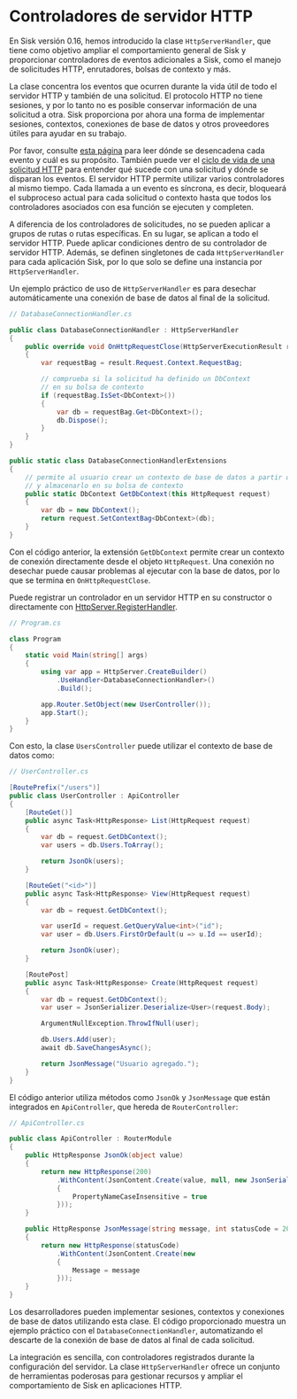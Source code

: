 # Controladores de servidor HTTP

En Sisk versión 0.16, hemos introducido la clase `HttpServerHandler`, que tiene como objetivo ampliar el comportamiento general de Sisk y proporcionar controladores de eventos adicionales a Sisk, como el manejo de solicitudes HTTP, enrutadores, bolsas de contexto y más.

La clase concentra los eventos que ocurren durante la vida útil de todo el servidor HTTP y también de una solicitud. El protocolo HTTP no tiene sesiones, y por lo tanto no es posible conservar información de una solicitud a otra. Sisk proporciona por ahora una forma de implementar sesiones, contextos, conexiones de base de datos y otros proveedores útiles para ayudar en su trabajo.

Por favor, consulte [esta página](/api/Sisk.Core.Http.Handlers.HttpServerHandler) para leer dónde se desencadena cada evento y cuál es su propósito. También puede ver el [ciclo de vida de una solicitud HTTP](/v1/advanced/request-lifecycle) para entender qué sucede con una solicitud y dónde se disparan los eventos. El servidor HTTP permite utilizar varios controladores al mismo tiempo. Cada llamada a un evento es síncrona, es decir, bloqueará el subproceso actual para cada solicitud o contexto hasta que todos los controladores asociados con esa función se ejecuten y completen.

A diferencia de los controladores de solicitudes, no se pueden aplicar a grupos de rutas o rutas específicas. En su lugar, se aplican a todo el servidor HTTP. Puede aplicar condiciones dentro de su controlador de servidor HTTP. Además, se definen singletones de cada `HttpServerHandler` para cada aplicación Sisk, por lo que solo se define una instancia por `HttpServerHandler`.

Un ejemplo práctico de uso de `HttpServerHandler` es para desechar automáticamente una conexión de base de datos al final de la solicitud.

```cs
// DatabaseConnectionHandler.cs

public class DatabaseConnectionHandler : HttpServerHandler
{
    public override void OnHttpRequestClose(HttpServerExecutionResult result)
    {
        var requestBag = result.Request.Context.RequestBag;

        // comprueba si la solicitud ha definido un DbContext
        // en su bolsa de contexto
        if (requestBag.IsSet<DbContext>())
        {
            var db = requestBag.Get<DbContext>();
            db.Dispose();
        }
    }
}

public static class DatabaseConnectionHandlerExtensions
{
    // permite al usuario crear un contexto de base de datos a partir de una solicitud HTTP
    // y almacenarlo en su bolsa de contexto
    public static DbContext GetDbContext(this HttpRequest request)
    {
        var db = new DbContext();
        return request.SetContextBag<DbContext>(db);
    }
}
```

Con el código anterior, la extensión `GetDbContext` permite crear un contexto de conexión directamente desde el objeto `HttpRequest`. Una conexión no desechar puede causar problemas al ejecutar con la base de datos, por lo que se termina en `OnHttpRequestClose`.

Puede registrar un controlador en un servidor HTTP en su constructor o directamente con [HttpServer.RegisterHandler](/api/Sisk.Core.Http.HttpServer.RegisterHandler).

```cs
// Program.cs

class Program
{
    static void Main(string[] args)
    {
        using var app = HttpServer.CreateBuilder()
            .UseHandler<DatabaseConnectionHandler>()
            .Build();

        app.Router.SetObject(new UserController());
        app.Start();
    }
}
```

Con esto, la clase `UsersController` puede utilizar el contexto de base de datos como:

```cs
// UserController.cs

[RoutePrefix("/users")]
public class UserController : ApiController
{
    [RouteGet()]
    public async Task<HttpResponse> List(HttpRequest request)
    {
        var db = request.GetDbContext();
        var users = db.Users.ToArray();

        return JsonOk(users);
    }

    [RouteGet("<id>")]
    public async Task<HttpResponse> View(HttpRequest request)
    {
        var db = request.GetDbContext();

        var userId = request.GetQueryValue<int>("id");
        var user = db.Users.FirstOrDefault(u => u.Id == userId);

        return JsonOk(user);
    }

    [RoutePost]
    public async Task<HttpResponse> Create(HttpRequest request)
    {
        var db = request.GetDbContext();
        var user = JsonSerializer.Deserialize<User>(request.Body);

        ArgumentNullException.ThrowIfNull(user);

        db.Users.Add(user);
        await db.SaveChangesAsync();

        return JsonMessage("Usuario agregado.");
    }
}
```

El código anterior utiliza métodos como `JsonOk` y `JsonMessage` que están integrados en `ApiController`, que hereda de `RouterController`:

```cs
// ApiController.cs

public class ApiController : RouterModule
{
    public HttpResponse JsonOk(object value)
    {
        return new HttpResponse(200)
            .WithContent(JsonContent.Create(value, null, new JsonSerializerOptions()
            {
                PropertyNameCaseInsensitive = true
            }));
    }

    public HttpResponse JsonMessage(string message, int statusCode = 200)
    {
        return new HttpResponse(statusCode)
            .WithContent(JsonContent.Create(new
            {
                Message = message
            }));
    }
}
```

Los desarrolladores pueden implementar sesiones, contextos y conexiones de base de datos utilizando esta clase. El código proporcionado muestra un ejemplo práctico con el `DatabaseConnectionHandler`, automatizando el descarte de la conexión de base de datos al final de cada solicitud.

La integración es sencilla, con controladores registrados durante la configuración del servidor. La clase `HttpServerHandler` ofrece un conjunto de herramientas poderosas para gestionar recursos y ampliar el comportamiento de Sisk en aplicaciones HTTP.